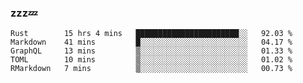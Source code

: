 ### zzz💤

<!--
**ArberSephirotheca/ArberSephirotheca** is a ✨ _special_ ✨ repository because its `README.md` (this file) appears on your GitHub profile.

Here are some ideas to get you started:

- 🌱 I’m currently learning Rust, Distributed System, and Database.
- 😄 Pronouns: He/Him
-->

<!--START_SECTION:waka-->
```text
Rust        15 hrs 4 mins   ███████████████████████░░   92.03 % 
Markdown    41 mins         █░░░░░░░░░░░░░░░░░░░░░░░░   04.17 % 
GraphQL     13 mins         ▒░░░░░░░░░░░░░░░░░░░░░░░░   01.33 % 
TOML        10 mins         ▒░░░░░░░░░░░░░░░░░░░░░░░░   01.02 % 
RMarkdown   7 mins          ▒░░░░░░░░░░░░░░░░░░░░░░░░   00.73 % 
```
<!--END_SECTION:waka-->
